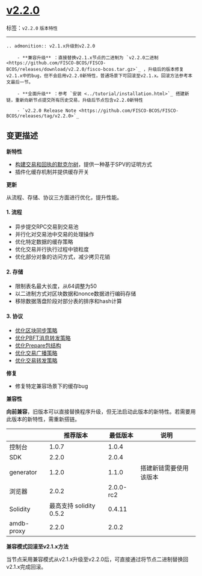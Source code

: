# [v2.2.0](https://github.com/FISCO-BCOS/FISCO-BCOS/releases/tag/v2.2.0)

标签：``v2.2.0`` ``版本特性`` 

---

```eval_rst
.. admonition:: v2.1.x升级到v2.2.0

    - **兼容升级** ：直接替换v2.1.x节点的二进制为 `v2.2.0二进制 <https://github.com/FISCO-BCOS/FISCO-BCOS/releases/download/v2.2.0/fisco-bcos.tar.gz>`_ ，升级后的版本修复v2.1.x中的bug，但不会启用v2.2.0新特性，普通场景下可回滚至v2.1.x。回滚方法参考本文最后一节。

    - **全面升级** ：参考 `安装 <../tutorial/installation.html>`_ 搭建新链，重新向新节点提交所有历史交易，升级后节点包含v2.2.0新特性

    - `v2.2.0 Release Note <https://github.com/FISCO-BCOS/FISCO-BCOS/releases/tag/v2.2.0>`_
```

## 变更描述

**新特性**

* [构建交易和回执的默克尔树](../design/merkle_proof.html)，提供一种基于SPV的证明方式
* 插件化缓存机制并提供缓存开关

**更新**

从流程、存储、协议三方面进行优化，提升性能。

#### 1. 流程
- 异步提交RPC交易到交易池
- 并行化对交易池中交易的处理操作
- 优化特定数据的缓存策略
- 优化交易并行执行过程中锁粒度
- 优化部分对象的访问方式，减少拷贝花销
#### 2. 存储
- 限制表名最大长度，从64调整为50
- 以二进制方式对区块数据和nonce数据进行编码存储
- 移除数据落盘阶段对部分表的排序和hash计算
#### 3. 协议
- [优化区块同步策略](../design/sync/sync_block_optimize.html#id1)
- [优化PBFT消息转发策略](../design/consensus/pbft_optimize.html#id1)
- [优化Prepare包结构](../design/consensus/pbft_optimize.html#prepare)
- [优化交易广播策略](../design/sync/sync_trans_optimize.html#id2)
- [优化交易转发策略](../design/sync/sync_trans_optimize.html#id3)

**修复**

- 修复特定兼容场景下的缓存bug

**兼容性**

**向前兼容**，旧版本可以直接替换程序升级，但无法启动此版本的新特性。若需要用此版本的新特性，需重新搭链。

|            | 推荐版本                | 最低版本  | 说明                   |
| ---------- | ----------------------- | --------- | ---------------------- |
| 控制台     | 1.0.7                   | 1.0.4     |                        |
| SDK        | 2.2.0                   | 2.0.4     |                        |
| generator  | 1.2.0                   | 1.1.0     | 搭建新链需要使用该版本 |
| 浏览器     | 2.0.2                   | 2.0.0-rc2 |                        |
| Solidity   | 最高支持 solidity 0.5.2 | 0.4.11    |                        |
| amdb-proxy | 2.2.0                   | 2.0.2     |                        |

**兼容模式回滚至v2.1.x方法**

当节点采用兼容模式从v2.1.x升级至v2.2.0后，可直接通过将节点二进制替换回v2.1.x完成回滚。

